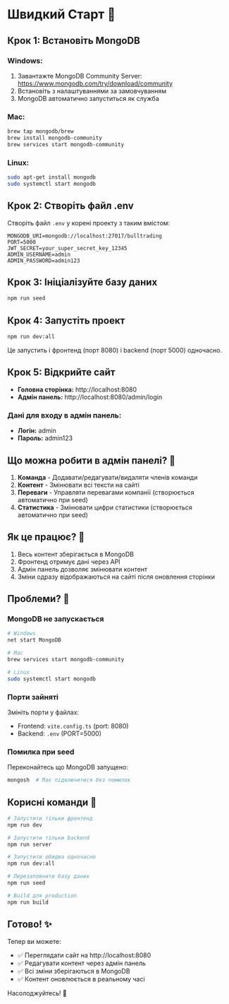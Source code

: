# Швидкий Старт 🚀

## Крок 1: Встановіть MongoDB

### Windows:
1. Завантажте MongoDB Community Server: https://www.mongodb.com/try/download/community
2. Встановіть з налаштуваннями за замовчуванням
3. MongoDB автоматично запуститься як служба

### Mac:
```bash
brew tap mongodb/brew
brew install mongodb-community
brew services start mongodb-community
```

### Linux:
```bash
sudo apt-get install mongodb
sudo systemctl start mongodb
```

## Крок 2: Створіть файл .env

Створіть файл `.env` у корені проекту з таким вмістом:

```env
MONGODB_URI=mongodb://localhost:27017/bulltrading
PORT=5000
JWT_SECRET=your_super_secret_key_12345
ADMIN_USERNAME=admin
ADMIN_PASSWORD=admin123
```

## Крок 3: Ініціалізуйте базу даних

```bash
npm run seed
```

## Крок 4: Запустіть проект

```bash
npm run dev:all
```

Це запустить і фронтенд (порт 8080) і backend (порт 5000) одночасно.

## Крок 5: Відкрийте сайт

- **Головна сторінка:** http://localhost:8080
- **Адмін панель:** http://localhost:8080/admin/login

### Дані для входу в адмін панель:
- **Логін:** admin
- **Пароль:** admin123

## Що можна робити в адмін панелі? 🎨

1. **Команда** - Додавати/редагувати/видаляти членів команди
2. **Контент** - Змінювати всі тексти на сайті
3. **Переваги** - Управляти перевагами компанії (створюється автоматично при seed)
4. **Статистика** - Змінювати цифри статистики (створюється автоматично при seed)

## Як це працює? 🔧

1. Весь контент зберігається в MongoDB
2. Фронтенд отримує дані через API
3. Адмін панель дозволяє змінювати контент
4. Зміни одразу відображаються на сайті після оновлення сторінки

## Проблеми? 🐛

### MongoDB не запускається
```bash
# Windows
net start MongoDB

# Mac
brew services start mongodb-community

# Linux
sudo systemctl start mongodb
```

### Порти зайняті
Змініть порти у файлах:
- Frontend: `vite.config.ts` (port: 8080)
- Backend: `.env` (PORT=5000)

### Помилка при seed
Переконайтесь що MongoDB запущено:
```bash
mongosh  # Має підключитися без помилок
```

## Корисні команди 📝

```bash
# Запустити тільки фронтенд
npm run dev

# Запустити тільки backend
npm run server

# Запустити обидва одночасно
npm run dev:all

# Перезаповнити базу даних
npm run seed

# Build для production
npm run build
```

## Готово! ✨

Тепер ви можете:
- ✅ Переглядати сайт на http://localhost:8080
- ✅ Редагувати контент через адмін панель
- ✅ Всі зміни зберігаються в MongoDB
- ✅ Контент оновлюється в реальному часі

Насолоджуйтесь! 🎉

